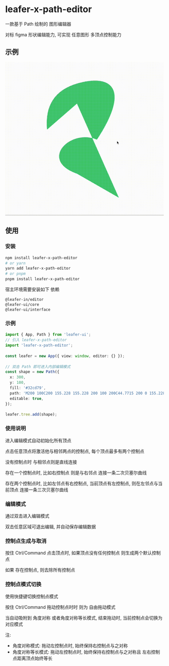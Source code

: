 # leafer-x-path-editor

一款基于 Path 绘制的 图形编辑器

对标 figma 形状编辑能力, 可实现 任意图形 多顶点控制能力

## 示例

<img src='./example.gif'/>

## 使用

### 安装

```sh
npm install leafer-x-path-editor
# or yarn
yarn add leafer-x-path-editor
# or pnpm
pnpm install leafer-x-path-editor
```

宿主环境需要安装如下 依赖

```
@leafer-in/editor
@leafer-ui/core
@leafer-ui/interface
```

### 示例

```ts
import { App, Path } from 'leafer-ui';
// 引入 leafer-x-path-editor
import 'leafer-x-path-editor';

const leafer = new App({ view: window, editor: {} });

// 双击 Path 即可进入内部编辑模式
const shape = new Path({
  x: 300,
  y: 100,
  fill: '#32cd79',
  path: 'M200 100C200 155.228 155.228 200 100 200C44.7715 200 0 155.228 0 100C0 44.7715 44.7715 0 100 0C155.228 0 200 44.7715 200 100Z',
  editable: true,
});

leafer.tree.add(shape);
```

### 使用说明

进入编辑模式自动初始化所有顶点

点击任意顶点将激活他与相邻两点的控制点, 每个顶点最多有两个控制点

没有控制点时 与相邻点则是直线连接

存在一个控制点时, 比如右控制点 则是与右邻点 连接一条二次贝塞尔曲线

存在两个控制点时, 比如左邻点有右控制点, 当前顶点有左控制点, 则在左邻点与当前顶点 连接一条三次贝塞尔曲线

### 编辑模式

通过双击进入编辑模式

双击任意区域可退出编辑, 并自动保存编辑数据

### 控制点生成与取消

按住 Ctrl/Command 点击顶点时, 如果顶点没有任何控制点 则生成两个默认控制点

如果 存在控制点, 则去除所有控制点

### 控制点模式切换

使用快捷键切换控制点模式

按住 Ctrl/Command 拖动控制点时时 则为 自由拖动模式

当自动吸附到 角度对称 或者角度对称等长模式, 结束拖动时, 当前控制点会切换为对应模式

注:

- 角度对称模式: 拖动左控制点时, 始终保持右控制点与之对称
- 角度对称等长模式: 拖动左控制点时, 始终保持右控制点与之对称且 左右控制点距离顶点始终等长
